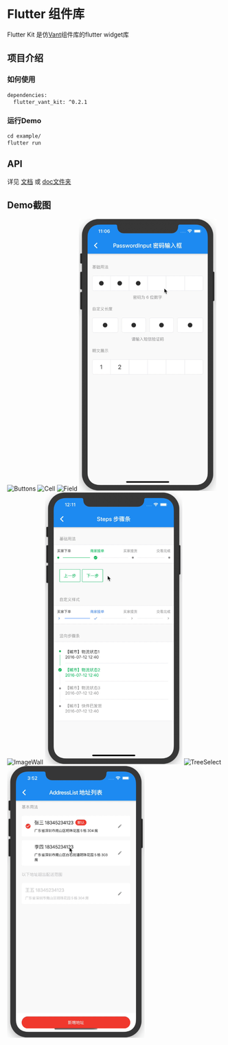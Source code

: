 # Flutter 组件库

Flutter Kit 是仿[Vant](https://youzan.github.io/vant/#/zh-CN/intro)组件库的flutter widget库

## 项目介绍

### 如何使用

```
dependencies:
  flutter_vant_kit: ^0.2.1
```

### 运行Demo

```
cd example/
flutter run
```

## API

详见 [文档](https://benjaken.gitbook.io/flutter-vant-kit) 或 [doc文件夹](./doc)

## Demo截图

<img alt="Buttons" src="./imgs/buttons.gif" width="320" />
<img alt="Cell" src="./imgs/cell.gif" width="320" />
<img alt="Field" src="./imgs/field.gif" width="320" />
<img alt="PasswordInput" src="./imgs/passwordInput.gif" width="320" />
<img alt="ImageWall" src="./imgs/imageWall.gif" width="320" />
<img alt="Steps" src="./imgs/steps.gif" width="320" />
<img alt="TreeSelect" src="./imgs/treeSelect.gif" width="320" />
<img alt="AddressList" src="./imgs/addressList.gif" width="320" />
